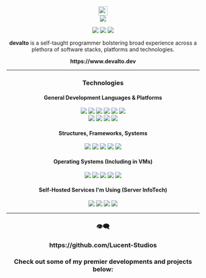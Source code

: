 <div align="center">
  <img src="https://github.com/wervlad/wervlad/assets/24524555/766d336d-b87d-44ba-807c-c51de2bc6b4d" height=24>
  <br>
  <img src="https://img.shields.io/badge/welcome_to_devalto's_github_profile-black?style=for-the-badge&logo=wheniwork">
  
  <a href="mailto: lancearnel143@gmail.com"><img src="https://img.shields.io/badge/email-49180D?style=for-the-badge&logo=gmail"></a>
  <a href="https://discordapp.com/users/168406210687533056"><img src="https://img.shields.io/badge/discord-373B71?style=for-the-badge&logo=discord"></a>
  <a href="https://www.linkedin.com/in/lance-ruiz"><img src="https://img.shields.io/badge/linkedin-0a66c2?style=for-the-badge&logo=linkedin"></a>
  
</div>

<div align="center">
  <p><b>devalto</b> is a self-taught programmer bolstering broad experience across a plethora of software stacks, platforms and technologies.</p>  

  <p><b>https://www.devalto.dev</b></p>
  
</div>

<div align="center">

</div>

<hr>

<div align="center">
  <h3>Technologies</h3>
  
  <h4>General Development Languages & Platforms</h4>
  <img src="https://img.shields.io/badge/lua/u-0d6370?style=for-the-badge&logo=lua">
  <img src="https://img.shields.io/badge/C/++-215f61?style=for-the-badge&logo=cplusplus">

  <img src="https://img.shields.io/badge/JavaScript-525007?style=for-the-badge&logo=javascript">
  <img src="https://img.shields.io/badge/TypeScript-003563?style=for-the-badge&logo=typescript">
  <img src="https://img.shields.io/badge/Python-073a52?style=for-the-badge&logo=python">
  
  <img src="https://img.shields.io/badge/HTML/CSS-523307?style=for-the-badge&logo=html5">
  <!--
  <br>
  <img src="https://img.shields.io/badge/React-0d6370?style=for-the-badge&logo=react"> 
  -->
  <br>
  <img src="https://img.shields.io/badge/roblox_studio-black?style=for-the-badge&logo=robloxstudio">
  <img src="https://img.shields.io/badge/unity-black?style=for-the-badge&logo=unity">
  <img src="https://img.shields.io/badge/blender-523e07?style=for-the-badge&logo=blender">
  <img src="https://img.shields.io/badge/arduino-083d45?style=for-the-badge&logo=arduino">
  
  <h4>Structures, Frameworks, Systems</h4>
  <img src="https://img.shields.io/badge/node.js-023020?style=for-the-badge&logo=nodedotjs">
  <img src="https://img.shields.io/badge/next.js-black?style=for-the-badge&logo=nextdotjs">
  <img src="https://img.shields.io/badge/react-073a52?style=for-the-badge&logo=react">
  <img src="https://img.shields.io/badge/docker-003563?style=for-the-badge&logo=docker">
  <img src="https://img.shields.io/badge/virtualbox-003563?style=for-the-badge&logo=virtualbox">
  
  <h4>Operating Systems (Including in VMs)</h4>
  <img src="https://img.shields.io/badge/windows-073a52?style=for-the-badge&logo=windows">
  <img src="https://img.shields.io/badge/Pop__OS!-083d45?style=for-the-badge&logo=popos">
  <img src="https://img.shields.io/badge/ubuntu-523307?style=for-the-badge&logo=ubuntu">
  <img src="https://img.shields.io/badge/fedora-003563?style=for-the-badge&logo=fedora">
  <img src="https://img.shields.io/badge/kali_linux-202040?style=for-the-badge&logo=kalilinux">  <!--
  <br>
  <img src="https://img.shields.io/badge/Pop__OS!-005663?style=for-the-badge&logo=popos">
  -->

  <h4>Self-Hosted Services I'm Using (Server InfoTech)</h4>
  <img src="https://img.shields.io/badge/home_assistant_(hass)-073a52?style=for-the-badge&logo=homeassistant">
  <img src="https://img.shields.io/badge/esphome-212121?style=for-the-badge&logo=esphome">
  <img src="https://img.shields.io/badge/pihole-9b2612?style=for-the-badge&logo=pihole">
  <img src="https://img.shields.io/badge/jellyfin-000b25?style=for-the-badge&logo=jellyfin">
  <br>
  <hr>
  <h3>👁‍🗨</h3>
  <h3>https://github.com/Lucent-Studios</h3>
  <h3> Check out some of my premier developments and projects below: </h3>
</div>
  
  
  
  
  
<!--
**dev-alto/dev-alto** is a ✨ _special_ ✨ repository because its `README.md` (this file) appears on your GitHub profile.

Here are some ideas to get you started:

- 🔭 I’m currently working on ...
- 🌱 I’m currently learning ...
- 👯 I’m looking to collaborate on ...
- 🤔 I’m looking for help with ...
- 💬 Ask me about ...
- 📫 How to reach me: ...
- 😄 Pronouns: ...
- ⚡ Fun fact: ...
-->

